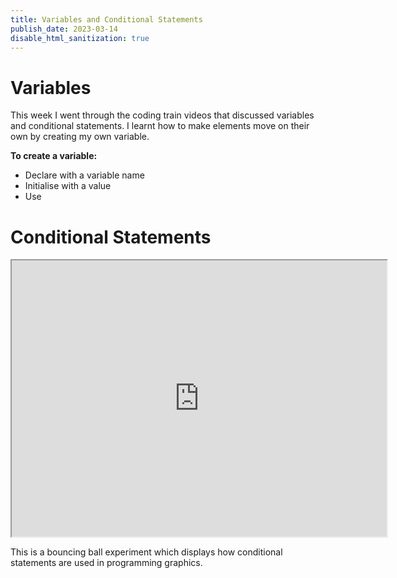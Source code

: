 ```yaml
---
title: Variables and Conditional Statements
publish_date: 2023-03-14
disable_html_sanitization: true
---
```

# Variables

This week I went through the coding train videos that discussed variables and conditional statements. 
I learnt how to make elements move on their own by creating my own variable. 

**To create a variable:**
- Declare with a variable name
- Initialise with a value
- Use 

# Conditional Statements

<iframe width="600" height="442" src="https://editor.p5js.org/annieconron/full/-oD0jGn-El"></iframe>

This is a bouncing ball experiment which displays how conditional statements are used in programming graphics.
